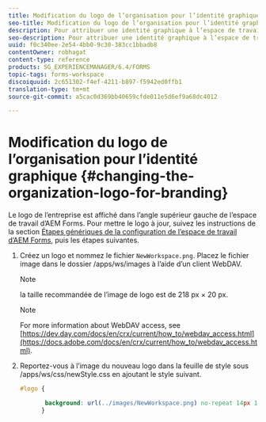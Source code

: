 ```yaml
---
title: Modification du logo de l’organisation pour l’identité graphique
seo-title: Modification du logo de l’organisation pour l’identité graphique
description: Pour attribuer une identité graphique à l’espace de travail d’AEM Forms, fournissez le logo de votre entreprise en personnalisant le logo par défaut.
seo-description: Pour attribuer une identité graphique à l’espace de travail d’AEM Forms, fournissez le logo de votre entreprise en personnalisant le logo par défaut.
uuid: f0c340ee-2e54-4bb0-9c30-383cc1bbadb8
contentOwner: robhagat
content-type: reference
products: SG_EXPERIENCEMANAGER/6.4/FORMS
topic-tags: forms-workspace
discoiquuid: 2c651302-f4ef-4211-b897-f5942ed0ffb1
translation-type: tm+mt
source-git-commit: a5cac0d369bb40659cfde011e5d6ef9a68dc4012

---
```



# Modification du logo de l’organisation pour l’identité graphique {#changing-the-organization-logo-for-branding}

Le logo de l’entreprise est affiché dans l’angle supérieur gauche de l’espace de travail d’AEM Forms. Pour mettre le logo à jour, suivez les instructions de la section [Étapes génériques de la configuration de l’espace de travail d’AEM Forms](/help/forms/using/generic-steps-html-workspace-customization.md#generic-steps-for-html-workspace-customization), puis les étapes suivantes.

1. Créez un logo et nommez le fichier `NewWorkspace.png`. Placez le fichier image dans le dossier /apps/ws/images à l’aide d’un client WebDAV.

   >[!NOTE]
   >
   >la taille recommandée de l’image de logo est de 218 px × 20 px.

   >[!NOTE]
   >
   >For more information about WebDAV access, see [https://dev.day.com/docs/en/crx/current/how_to/webdav_access.html](https://docs.adobe.com/docs/en/crx/current/how_to/webdav_access.html).

1. Reportez-vous à l’image du nouveau logo dans la feuille de style sous /apps/ws/css/newStyle.css en ajoutant le style suivant.

   ```css
   #logo {
   
          background: url(../images/NewWorkspace.png) no-repeat 14px 11px; 
         }
   ```
